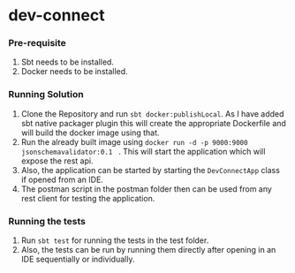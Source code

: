 # dev-connect

### Pre-requisite

1. Sbt needs to be installed.
2. Docker needs to be installed.

### Running Solution

1. Clone the Repository and run `sbt docker:publishLocal`. As I have added
   sbt native packager plugin this will create the appropriate Dockerfile
   and will build the docker image using that.
2. Run the already built image using `docker run -d -p 9000:9000 jsonschemavalidator:0.1 ` .
   This will start the application which will expose the rest api.
3. Also, the application can be started by starting the `DevConnectApp` 
   class if opened from an IDE.
4. The postman script in the postman folder then can be used from any
   rest client for testing the application.

### Running the tests
1. Run `sbt test` for running the tests in the test folder.
2. Also, the tests can be run by running them directly after opening
   in an IDE sequentially or individually.